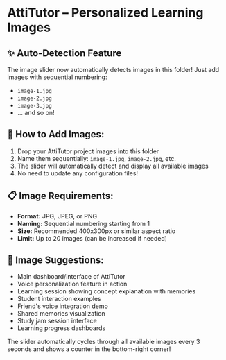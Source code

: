 # AttiTutor – Personalized Learning Images

## ✨ Auto-Detection Feature
The image slider now automatically detects images in this folder! Just add images with sequential numbering:

- `image-1.jpg` 
- `image-2.jpg`
- `image-3.jpg`
- ... and so on!

## 🚀 How to Add Images:
1. Drop your AttiTutor project images into this folder
2. Name them sequentially: `image-1.jpg`, `image-2.jpg`, etc.
3. The slider will automatically detect and display all available images
4. No need to update any configuration files!

## 📋 Image Requirements:
- **Format:** JPG, JPEG, or PNG
- **Naming:** Sequential numbering starting from 1
- **Size:** Recommended 400x300px or similar aspect ratio
- **Limit:** Up to 20 images (can be increased if needed)

## 🎯 Image Suggestions:
- Main dashboard/interface of AttiTutor
- Voice personalization feature in action  
- Learning session showing concept explanation with memories
- Student interaction examples
- Friend's voice integration demo
- Shared memories visualization
- Study jam session interface
- Learning progress dashboards

The slider automatically cycles through all available images every 3 seconds and shows a counter in the bottom-right corner!
